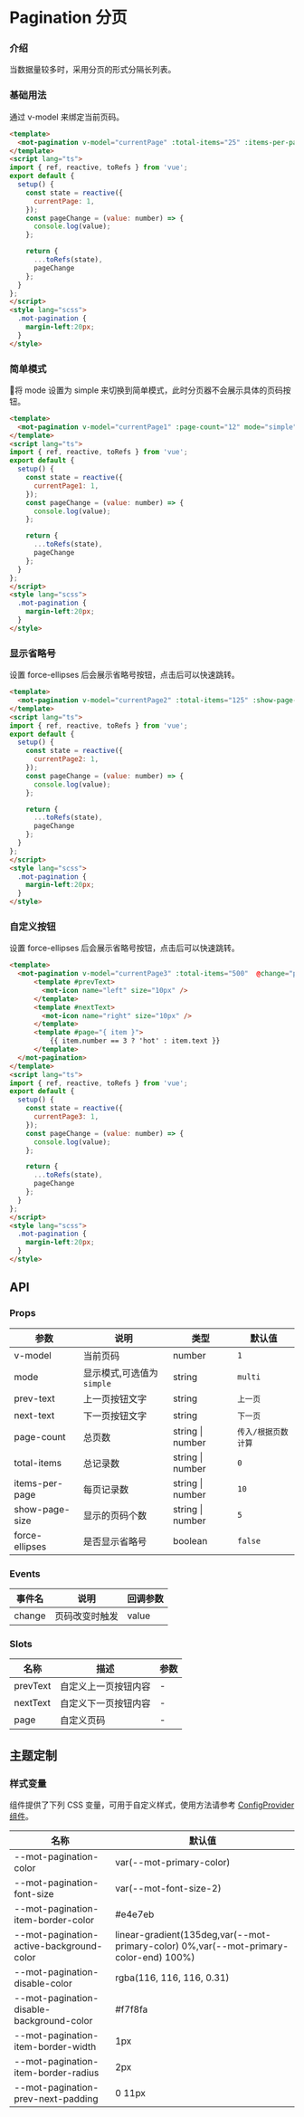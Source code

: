 # Pagination 分页

### 介绍

当数据量较多时，采用分页的形式分隔长列表。

### 基础用法

通过 v-model 来绑定当前页码。

```html
<template>
  <mot-pagination v-model="currentPage" :total-items="25" :items-per-page="5" @change="pageChange" />
</template>
<script lang="ts">
import { ref, reactive, toRefs } from 'vue';
export default {
  setup() {
    const state = reactive({
      currentPage: 1,
    });
    const pageChange = (value: number) => {
      console.log(value);
    };

    return {
      ...toRefs(state),
      pageChange
    };
  }
};
</script>
<style lang="scss">
  .mot-pagination {
    margin-left:20px;
  }
</style>
```  

### 简单模式

将 mode 设置为 simple 来切换到简单模式，此时分页器不会展示具体的页码按钮。

```html
<template>
  <mot-pagination v-model="currentPage1" :page-count="12" mode="simple" @change="pageChange" />
</template>
<script lang="ts">
import { ref, reactive, toRefs } from 'vue';
export default {
  setup() {
    const state = reactive({
      currentPage1: 1,
    });
    const pageChange = (value: number) => {
      console.log(value);
    };

    return {
      ...toRefs(state),
      pageChange
    };
  }
};
</script>
<style lang="scss">
  .mot-pagination {
    margin-left:20px;
  }
</style>
```

### 显示省略号

设置 force-ellipses 后会展示省略号按钮，点击后可以快速跳转。

```html
<template>
  <mot-pagination v-model="currentPage2" :total-items="125" :show-page-size="3"  @change="pageChange"  force-ellipses/>
</template>
<script lang="ts">
import { ref, reactive, toRefs } from 'vue';
export default {
  setup() {
    const state = reactive({
      currentPage2: 1,
    });
    const pageChange = (value: number) => {
      console.log(value);
    };

    return {
      ...toRefs(state),
      pageChange
    };
  }
};
</script>
<style lang="scss">
  .mot-pagination {
    margin-left:20px;
  }
</style>
```

### 自定义按钮

设置 force-ellipses 后会展示省略号按钮，点击后可以快速跳转。

```html
<template>
  <mot-pagination v-model="currentPage3" :total-items="500"  @change="pageChange"  :show-page-size="5">
      <template #prevText>
        <mot-icon name="left" size="10px" />
      </template>
      <template #nextText>
        <mot-icon name="right" size="10px" />
      </template>
      <template #page="{ item }">
          {{ item.number == 3 ? 'hot' : item.text }}
      </template>
  </mot-pagination>
</template>
<script lang="ts">
import { ref, reactive, toRefs } from 'vue';
export default {
  setup() {
    const state = reactive({
      currentPage3: 1,
    });
    const pageChange = (value: number) => {
      console.log(value);
    };

    return {
      ...toRefs(state),
      pageChange
    };
  }
};
</script>
<style lang="scss">
  .mot-pagination {
    margin-left:20px;
  }
</style>
```

## API

### Props

| 参数           | 说明                       | 类型             | 默认值              |
| -------------- | -------------------------- | ---------------- | ------------------- |
| v-model        | 当前页码                   | number           | `1`                 |
| mode           | 显示模式,可选值为 `simple` | string           | `multi`             |
| prev-text      | 上一页按钮文字             | string           | `上一页`            |
| next-text      | 下一页按钮文字             | string           | `下一页`            |
| page-count     | 总页数                     | string \| number | `传入/根据页数计算` |
| total-items    | 总记录数                   | string \| number | `0`                 |
| items-per-page | 每页记录数                 | string \| number | `10`                |
| show-page-size | 显示的页码个数             | string \| number | `5`                 |
| force-ellipses | 是否显示省略号             | boolean          | `false`             |

### Events

| 事件名 | 说明           | 回调参数 |
| ------ | -------------- | -------- |
| change | 页码改变时触发 | value    |

### Slots

| 名称     | 描述                 | 参数 |
| -------- | -------------------- | ---- |
| prevText | 自定义上一页按钮内容 | -    |
| nextText | 自定义下一页按钮内容 | -    |
| page     | 自定义页码           | -    |

## 主题定制

### 样式变量

组件提供了下列 CSS 变量，可用于自定义样式，使用方法请参考 [ConfigProvider 组件](/components/basic/configprovider)。

| 名称                                      | 默认值                                                                                |
| ----------------------------------------- | ------------------------------------------------------------------------------------- |
| --mot-pagination-color                    | var(--mot-primary-color)                                                              |
| --mot-pagination-font-size                | var(--mot-font-size-2)                                                                |
| --mot-pagination-item-border-color        | #e4e7eb                                                                               |
| --mot-pagination-active-background-color  | linear-gradient(135deg,var(--mot-primary-color) 0%,var(--mot-primary-color-end) 100%) |
| --mot-pagination-disable-color            | rgba(116, 116, 116, 0.31)                                                             |
| --mot-pagination-disable-background-color | #f7f8fa                                                                               |
| --mot-pagination-item-border-width        | 1px                                                                                   |
| --mot-pagination-item-border-radius       | 2px                                                                                   |
| --mot-pagination-prev-next-padding        | 0 11px                                                                                |
